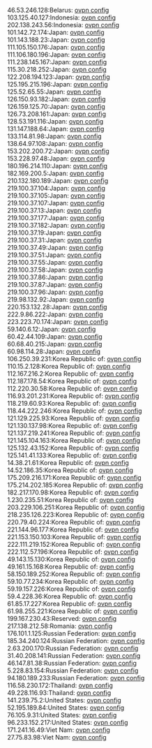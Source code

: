 46.53.246.128:Belarus: [ovpn config](vpn/46_53_246_128.ovpn)  
103.125.40.127:Indonesia: [ovpn config](vpn/103_125_40_127.ovpn)  
202.138.243.56:Indonesia: [ovpn config](vpn/202_138_243_56.ovpn)  
101.142.72.174:Japan: [ovpn config](vpn/101_142_72_174.ovpn)  
101.143.188.23:Japan: [ovpn config](vpn/101_143_188_23.ovpn)  
111.105.150.176:Japan: [ovpn config](vpn/111_105_150_176.ovpn)  
111.106.180.196:Japan: [ovpn config](vpn/111_106_180_196.ovpn)  
111.238.145.167:Japan: [ovpn config](vpn/111_238_145_167.ovpn)  
115.30.218.252:Japan: [ovpn config](vpn/115_30_218_252.ovpn)  
122.208.194.123:Japan: [ovpn config](vpn/122_208_194_123.ovpn)  
125.195.215.196:Japan: [ovpn config](vpn/125_195_215_196.ovpn)  
125.52.65.55:Japan: [ovpn config](vpn/125_52_65_55.ovpn)  
126.150.93.182:Japan: [ovpn config](vpn/126_150_93_182.ovpn)  
126.159.125.70:Japan: [ovpn config](vpn/126_159_125_70.ovpn)  
126.73.208.161:Japan: [ovpn config](vpn/126_73_208_161.ovpn)  
128.53.191.116:Japan: [ovpn config](vpn/128_53_191_116.ovpn)  
131.147.188.64:Japan: [ovpn config](vpn/131_147_188_64.ovpn)  
133.114.81.98:Japan: [ovpn config](vpn/133_114_81_98.ovpn)  
138.64.97.108:Japan: [ovpn config](vpn/138_64_97_108.ovpn)  
153.202.200.72:Japan: [ovpn config](vpn/153_202_200_72.ovpn)  
153.228.97.48:Japan: [ovpn config](vpn/153_228_97_48.ovpn)  
180.196.214.110:Japan: [ovpn config](vpn/180_196_214_110.ovpn)  
182.169.200.5:Japan: [ovpn config](vpn/182_169_200_5.ovpn)  
210.132.180.189:Japan: [ovpn config](vpn/210_132_180_189.ovpn)  
219.100.37.104:Japan: [ovpn config](vpn/219_100_37_104.ovpn)  
219.100.37.105:Japan: [ovpn config](vpn/219_100_37_105.ovpn)  
219.100.37.107:Japan: [ovpn config](vpn/219_100_37_107.ovpn)  
219.100.37.13:Japan: [ovpn config](vpn/219_100_37_13.ovpn)  
219.100.37.177:Japan: [ovpn config](vpn/219_100_37_177.ovpn)  
219.100.37.182:Japan: [ovpn config](vpn/219_100_37_182.ovpn)  
219.100.37.19:Japan: [ovpn config](vpn/219_100_37_19.ovpn)  
219.100.37.31:Japan: [ovpn config](vpn/219_100_37_31.ovpn)  
219.100.37.49:Japan: [ovpn config](vpn/219_100_37_49.ovpn)  
219.100.37.51:Japan: [ovpn config](vpn/219_100_37_51.ovpn)  
219.100.37.55:Japan: [ovpn config](vpn/219_100_37_55.ovpn)  
219.100.37.58:Japan: [ovpn config](vpn/219_100_37_58.ovpn)  
219.100.37.86:Japan: [ovpn config](vpn/219_100_37_86.ovpn)  
219.100.37.87:Japan: [ovpn config](vpn/219_100_37_87.ovpn)  
219.100.37.96:Japan: [ovpn config](vpn/219_100_37_96.ovpn)  
219.98.132.92:Japan: [ovpn config](vpn/219_98_132_92.ovpn)  
220.153.132.28:Japan: [ovpn config](vpn/220_153_132_28.ovpn)  
222.9.86.222:Japan: [ovpn config](vpn/222_9_86_222.ovpn)  
223.223.70.174:Japan: [ovpn config](vpn/223_223_70_174.ovpn)  
59.140.6.12:Japan: [ovpn config](vpn/59_140_6_12.ovpn)  
60.42.44.109:Japan: [ovpn config](vpn/60_42_44_109.ovpn)  
60.68.40.215:Japan: [ovpn config](vpn/60_68_40_215.ovpn)  
60.98.114.28:Japan: [ovpn config](vpn/60_98_114_28.ovpn)  
106.250.39.231:Korea Republic of: [ovpn config](vpn/106_250_39_231.ovpn)  
110.15.2.128:Korea Republic of: [ovpn config](vpn/110_15_2_128.ovpn)  
112.167.216.2:Korea Republic of: [ovpn config](vpn/112_167_216_2.ovpn)  
112.187.178.54:Korea Republic of: [ovpn config](vpn/112_187_178_54.ovpn)  
112.220.30.58:Korea Republic of: [ovpn config](vpn/112_220_30_58.ovpn)  
116.93.201.231:Korea Republic of: [ovpn config](vpn/116_93_201_231.ovpn)  
118.219.60.93:Korea Republic of: [ovpn config](vpn/118_219_60_93.ovpn)  
118.44.222.246:Korea Republic of: [ovpn config](vpn/118_44_222_246.ovpn)  
121.129.225.93:Korea Republic of: [ovpn config](vpn/121_129_225_93.ovpn)  
121.130.137.98:Korea Republic of: [ovpn config](vpn/121_130_137_98.ovpn)  
121.137.219.241:Korea Republic of: [ovpn config](vpn/121_137_219_241.ovpn)  
121.145.104.163:Korea Republic of: [ovpn config](vpn/121_145_104_163.ovpn)  
125.132.43.152:Korea Republic of: [ovpn config](vpn/125_132_43_152.ovpn)  
125.141.41.133:Korea Republic of: [ovpn config](vpn/125_141_41_133.ovpn)  
14.38.21.61:Korea Republic of: [ovpn config](vpn/14_38_21_61.ovpn)  
14.52.186.35:Korea Republic of: [ovpn config](vpn/14_52_186_35.ovpn)  
175.209.216.171:Korea Republic of: [ovpn config](vpn/175_209_216_171.ovpn)  
175.214.202.185:Korea Republic of: [ovpn config](vpn/175_214_202_185.ovpn)  
182.217.170.98:Korea Republic of: [ovpn config](vpn/182_217_170_98.ovpn)  
1.230.235.51:Korea Republic of: [ovpn config](vpn/1_230_235_51.ovpn)  
203.229.106.251:Korea Republic of: [ovpn config](vpn/203_229_106_251.ovpn)  
218.235.126.223:Korea Republic of: [ovpn config](vpn/218_235_126_223.ovpn)  
220.79.40.224:Korea Republic of: [ovpn config](vpn/220_79_40_224.ovpn)  
221.144.96.177:Korea Republic of: [ovpn config](vpn/221_144_96_177.ovpn)  
221.153.150.103:Korea Republic of: [ovpn config](vpn/221_153_150_103.ovpn)  
222.111.219.152:Korea Republic of: [ovpn config](vpn/222_111_219_152.ovpn)  
222.112.57.196:Korea Republic of: [ovpn config](vpn/222_112_57_196.ovpn)  
49.143.15.130:Korea Republic of: [ovpn config](vpn/49_143_15_130.ovpn)  
49.161.15.168:Korea Republic of: [ovpn config](vpn/49_161_15_168.ovpn)  
58.150.189.252:Korea Republic of: [ovpn config](vpn/58_150_189_252.ovpn)  
59.10.77.234:Korea Republic of: [ovpn config](vpn/59_10_77_234.ovpn)  
59.19.157.226:Korea Republic of: [ovpn config](vpn/59_19_157_226.ovpn)  
59.4.228.36:Korea Republic of: [ovpn config](vpn/59_4_228_36.ovpn)  
61.85.17.227:Korea Republic of: [ovpn config](vpn/61_85_17_227.ovpn)  
61.98.255.221:Korea Republic of: [ovpn config](vpn/61_98_255_221.ovpn)  
199.167.230.43:Reserved: [ovpn config](vpn/199_167_230_43.ovpn)  
217.138.212.58:Romania: [ovpn config](vpn/217_138_212_58.ovpn)  
176.101.1.125:Russian Federation: [ovpn config](vpn/176_101_1_125.ovpn)  
185.34.240.124:Russian Federation: [ovpn config](vpn/185_34_240_124.ovpn)  
2.63.200.170:Russian Federation: [ovpn config](vpn/2_63_200_170.ovpn)  
31.40.208.141:Russian Federation: [ovpn config](vpn/31_40_208_141.ovpn)  
46.147.81.38:Russian Federation: [ovpn config](vpn/46_147_81_38.ovpn)  
5.228.83.154:Russian Federation: [ovpn config](vpn/5_228_83_154.ovpn)  
94.180.189.233:Russian Federation: [ovpn config](vpn/94_180_189_233.ovpn)  
116.58.230.172:Thailand: [ovpn config](vpn/116_58_230_172.ovpn)  
49.228.116.93:Thailand: [ovpn config](vpn/49_228_116_93.ovpn)  
141.239.75.2:United States: [ovpn config](vpn/141_239_75_2.ovpn)  
52.195.189.84:United States: [ovpn config](vpn/52_195_189_84.ovpn)  
76.105.9.31:United States: [ovpn config](vpn/76_105_9_31.ovpn)  
96.233.152.217:United States: [ovpn config](vpn/96_233_152_217.ovpn)  
171.241.16.49:Viet Nam: [ovpn config](vpn/171_241_16_49.ovpn)  
27.75.83.98:Viet Nam: [ovpn config](vpn/27_75_83_98.ovpn)  

